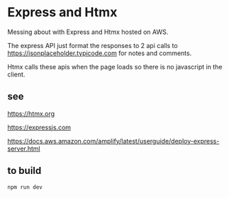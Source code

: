 # Express and Htmx

Messing about with Express and Htmx hosted on AWS. 

The express API just format the responses to 2 api calls to https://jsonplaceholder.typicode.com for notes and comments. 

Htmx calls these apis when the page loads so there is no javascript in the client.

## see

https://htmx.org

https://expressjs.com

https://docs.aws.amazon.com/amplify/latest/userguide/deploy-express-server.html

## to build 

`npm run dev`

